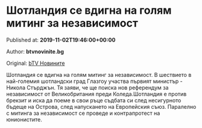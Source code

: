 
# Шотландия се вдигна на голям митинг за независимост

Published at: **2019-11-02T19:46:00+00:00**

Author: **btvnovinite.bg**

Original: [bTV Новините](https://btvnovinite.bg/svetut/shotlandija-se-vdigna-na-goljam-miting-za-nezavisimost.html)

Шотландия се вдигна на голям митинг за независимост. В шествието в най-големия шотландски град Глазгоу участва първият министър - Никола Стърджън. Тя заяви, че ще поиска нов референдум за независимост от Великобритания преди Коледа.Шотландия е против брекзит и иска да поеме в свои ръце съдбата си след несигурното бъдеще на Острова, след напускането на Европейския съюз.
Паралелно с митинга за независимост се проведе и контрапротест на юнионистите.
